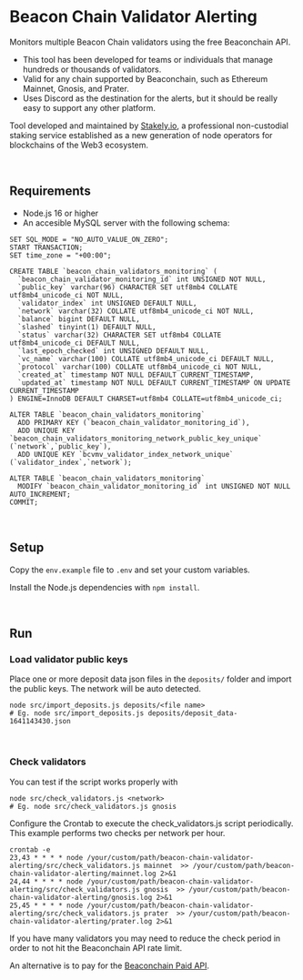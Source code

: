# Beacon Chain Validator Alerting
Monitors multiple Beacon Chain validators using the free Beaconchain API.
- This tool has been developed for teams or individuals that manage hundreds or thousands of validators.
- Valid for any chain supported by Beaconchain, such as Ethereum Mainnet, Gnosis, and Prater.
- Uses Discord as the destination for the alerts, but it should be really easy to support any other platform.


Tool developed and maintained by [Stakely.io](https://stakely.io), a professional non-custodial staking service established as a new generation of node operators for blockchains of the Web3 ecosystem.

<br>

## Requirements
- Node.js 16 or higher
- An accesible MySQL server with the following schema:

```
SET SQL_MODE = "NO_AUTO_VALUE_ON_ZERO";
START TRANSACTION;
SET time_zone = "+00:00";

CREATE TABLE `beacon_chain_validators_monitoring` (
  `beacon_chain_validator_monitoring_id` int UNSIGNED NOT NULL,
  `public_key` varchar(96) CHARACTER SET utf8mb4 COLLATE utf8mb4_unicode_ci NOT NULL,
  `validator_index` int UNSIGNED DEFAULT NULL,
  `network` varchar(32) COLLATE utf8mb4_unicode_ci NOT NULL,
  `balance` bigint DEFAULT NULL,
  `slashed` tinyint(1) DEFAULT NULL,
  `status` varchar(32) CHARACTER SET utf8mb4 COLLATE utf8mb4_unicode_ci DEFAULT NULL,
  `last_epoch_checked` int UNSIGNED DEFAULT NULL,
  `vc_name` varchar(100) COLLATE utf8mb4_unicode_ci DEFAULT NULL,
  `protocol` varchar(100) COLLATE utf8mb4_unicode_ci NOT NULL,
  `created_at` timestamp NOT NULL DEFAULT CURRENT_TIMESTAMP,
  `updated_at` timestamp NOT NULL DEFAULT CURRENT_TIMESTAMP ON UPDATE CURRENT_TIMESTAMP
) ENGINE=InnoDB DEFAULT CHARSET=utf8mb4 COLLATE=utf8mb4_unicode_ci;

ALTER TABLE `beacon_chain_validators_monitoring`
  ADD PRIMARY KEY (`beacon_chain_validator_monitoring_id`),
  ADD UNIQUE KEY `beacon_chain_validators_monitoring_network_public_key_unique` (`network`,`public_key`),
  ADD UNIQUE KEY `bcvmv_validator_index_network_unique` (`validator_index`,`network`);

ALTER TABLE `beacon_chain_validators_monitoring`
  MODIFY `beacon_chain_validator_monitoring_id` int UNSIGNED NOT NULL AUTO_INCREMENT;
COMMIT;
```

<br>

## Setup
Copy the `env.example` file to `.env` and set your custom variables.

Install the Node.js dependencies with `npm install`.

<br>

## Run
### Load validator public keys
Place one or more deposit data json files in the `deposits/` folder and import the public keys. The network will be auto detected.
```
node src/import_deposits.js deposits/<file name>
# Eg. node src/import_deposits.js deposits/deposit_data-1641143430.json
```

<br>

### Check validators
You can test if the script works properly with
```
node src/check_validators.js <network>
# Eg. node src/check_validators.js gnosis
```

Configure the Crontab to execute the check_validators.js script periodically. This example performs two checks per network per hour.
```
crontab -e
23,43 * * * * node /your/custom/path/beacon-chain-validator-alerting/src/check_validators.js mainnet  >> /your/custom/path/beacon-chain-validator-alerting/mainnet.log 2>&1
24,44 * * * * node /your/custom/path/beacon-chain-validator-alerting/src/check_validators.js gnosis  >> /your/custom/path/beacon-chain-validator-alerting/gnosis.log 2>&1
25,45 * * * * node /your/custom/path/beacon-chain-validator-alerting/src/check_validators.js prater  >> /your/custom/path/beacon-chain-validator-alerting/prater.log 2>&1
```

If you have many validators you may need to reduce the check period in order to not hit the Beaconchain API rate limit.

An alternative is to pay for the [Beaconchain Paid API](https://beaconcha.in/pricing).
